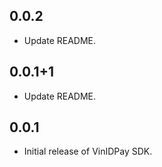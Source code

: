 ## 0.0.2

* Update README.

## 0.0.1+1

* Update README.

## 0.0.1

* Initial release of VinIDPay SDK.
